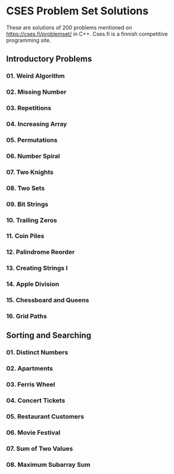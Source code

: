 # CSES Problem Set Solutions

These are solutions of 200 problems mentioned on https://cses.fi/problemset/ in C++.
Cses.fi is a finnish competitive programming site.

## Introductory Problems
### 01. Weird Algorithm
### 02. Missing Number
### 03. Repetitions
### 04. Increasing Array
### 05. Permutations
### 06. Number Spiral
### 07. Two Knights
### 08. Two Sets
### 09. Bit Strings
### 10. Trailing Zeros
### 11. Coin Piles
### 12. Palindrome Reorder
### 13. Creating Strings I
### 14. Apple Division
### 15. Chessboard and Queens
### 16. Grid Paths

## Sorting and Searching
### 01. Distinct Numbers
### 02. Apartments
### 03. Ferris Wheel
### 04. Concert Tickets
### 05. Restaurant Customers
### 06. Movie Festival
### 07. Sum of Two Values
### 08. Maximum Subarray Sum

